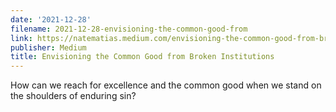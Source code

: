 ```yaml
---
date: '2021-12-28'
filename: 2021-12-28-envisioning-the-common-good-from
link: https://natematias.medium.com/envisioning-the-common-good-from-broken-institutions-40b0baeacd38?source=rss-61f90df70e11------2
publisher: Medium
title: Envisioning the Common Good from Broken Institutions
---
```


How can we reach for excellence and the common good when we stand on the shoulders of enduring sin?